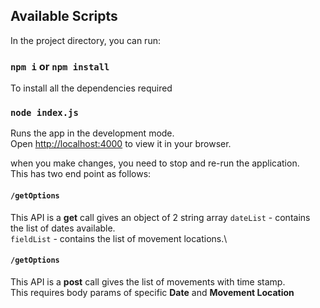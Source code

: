 ## Available Scripts

In the project directory, you can run:
### `npm i` or `npm install`

To install all the dependencies required

### `node index.js`

Runs the app in the development mode.\
Open [http://localhost:4000](http://localhost:3000) to view it in your browser.

when you make changes, you need to stop and re-run the application.\
This has two end point as follows:

#### `/getOptions`
This API is a **get** call gives an object of 2 string array
`dateList` - contains the list of dates available.\
`fieldList` - contains the list of movement locations.\

#### `/getOptions`
This API is a **post** call gives the list of movements with time stamp.\
This requires body params of specific **Date** and **Movement Location**

